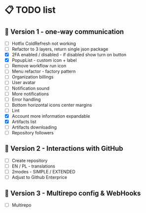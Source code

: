 # 📋 TODO list

## 🚀 Version 1 - one-way communication

- [ ] Hotfix ColdRefresh not working
- [ ] Refactor to 3 layers, return single json package
- [x] 2FA enabled / disabled - if disabled show turn on button
- [x] PopupList - custom icon + label
- [ ] Remove workflow run icon
- [ ] Menu refactor - factory pattern
- [ ] Organization billings
- [ ] User avatar
- [ ] Notification sound
- [ ] More notifications
- [ ] Error handling
- [ ] Bottom horizontal icons center margins
- [ ] Lint
- [x] Account more information expandable
- [x] Artifacts list
- [ ] Artifacts downloading
- [ ] Repository followers

## 🌟 Version 2 - Interactions with GitHub

- [ ] Create repository
- [ ] EN / PL - translations
- [ ] 2modes - SIMPLE / EXTENDED
- [ ] Adjust to Github Enterprice

## 🎯 Version 3 - Multirepo config & WebHooks

- [ ] Multirepo
